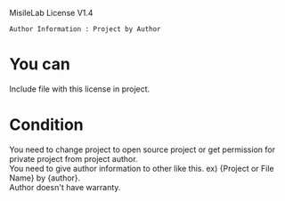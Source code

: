 MisileLab License V1.4
```
Author Information : Project by Author
```
# You can
Include file with this license in project.
# Condition
You need to change project to open source project or get permission for private project from project author.   
You need to give author information to other like this. ex) {Project or File Name} by {author}.   
Author doesn't have warranty.   
